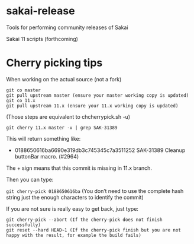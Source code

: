 # sakai-release
Tools for performing community releases of Sakai

Sakai 11 scripts (forthcoming)

# Cherry picking tips

When working on the actual source (not a fork)

```
git co master
git pull upstream master (ensure your master working copy is updated)
git co 11.x
git pull upstream 11.x (ensure your 11.x working copy is updated)
```
(Those steps are equivalent to chcherrypick.sh -u)

`git cherry 11.x master -v | grep SAK-31389`

This will return something like:

+ 0188650616ba6690e319db3c745345c7a3511252 SAK-31389 Cleanup buttonBar macro. (#2964)

The + sign means that this commit is missing in 11.x branch.

Then you can type:

`git cherry-pick 0188650616ba` (You don’t need to use the complete hash string just the enough characters to identify the commit)

If you are not sure is really easy to get back, just type:

```
git cherry-pick --abort (If the cherry-pick does not finish successfully)
git reset --hard HEAD~1 (If the cherry-pick finish but you are not happy with the result, for example the build fails)
```
